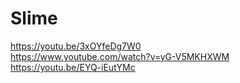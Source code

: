 # Slime  
https://youtu.be/3xOYfeDg7W0  
https://www.youtube.com/watch?v=yG-V5MKHXWM  
https://youtu.be/EYQ-iEutYMc  
